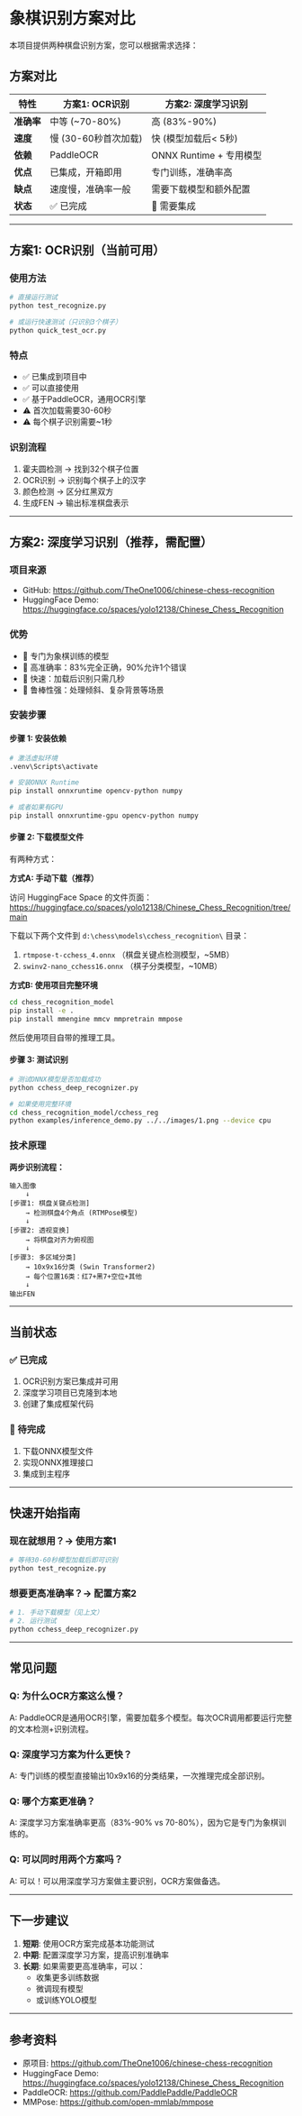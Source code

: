 # 象棋识别方案对比

本项目提供两种棋盘识别方案，您可以根据需求选择：

## 方案对比

| 特性 | 方案1: OCR识别 | 方案2: 深度学习识别 |
|------|---------------|------------------|
| **准确率** | 中等 (~70-80%) | 高 (83%-90%) |
| **速度** | 慢 (30-60秒首次加载) | 快 (模型加载后< 5秒) |
| **依赖** | PaddleOCR | ONNX Runtime + 专用模型 |
| **优点** | 已集成，开箱即用 | 专门训练，准确率高 |
| **缺点** | 速度慢，准确率一般 | 需要下载模型和额外配置 |
| **状态** | ✅ 已完成 | 🚧 需要集成 |

---

## 方案1: OCR识别（当前可用）

### 使用方法

```bash
# 直接运行测试
python test_recognize.py

# 或运行快速测试（只识别3个棋子）
python quick_test_ocr.py
```

### 特点
- ✅ 已集成到项目中
- ✅ 可以直接使用
- ✅ 基于PaddleOCR，通用OCR引擎
- ⚠️ 首次加载需要30-60秒
- ⚠️ 每个棋子识别需要~1秒

### 识别流程
1. 霍夫圆检测 → 找到32个棋子位置
2. OCR识别 → 识别每个棋子上的汉字
3. 颜色检测 → 区分红黑双方
4. 生成FEN → 输出标准棋盘表示

---

## 方案2: 深度学习识别（推荐，需配置）

### 项目来源
- GitHub: https://github.com/TheOne1006/chinese-chess-recognition
- HuggingFace Demo: https://huggingface.co/spaces/yolo12138/Chinese_Chess_Recognition

### 优势
- 🎯 专门为象棋训练的模型
- 🎯 高准确率：83%完全正确，90%允许1个错误
- 🎯 快速：加载后识别只需几秒
- 🎯 鲁棒性强：处理倾斜、复杂背景等场景

### 安装步骤

#### 步骤 1: 安装依赖

```bash
# 激活虚拟环境
.venv\Scripts\activate

# 安装ONNX Runtime
pip install onnxruntime opencv-python numpy

# 或者如果有GPU
pip install onnxruntime-gpu opencv-python numpy
```

#### 步骤 2: 下载模型文件

有两种方式：

**方式A: 手动下载（推荐）**

访问 HuggingFace Space 的文件页面：
https://huggingface.co/spaces/yolo12138/Chinese_Chess_Recognition/tree/main

下载以下两个文件到 `d:\chess\models\cchess_recognition\` 目录：
1. `rtmpose-t-cchess_4.onnx` （棋盘关键点检测模型，~5MB）
2. `swinv2-nano_cchess16.onnx` （棋子分类模型，~10MB）

**方式B: 使用项目完整环境**

```bash
cd chess_recognition_model
pip install -e .
pip install mmengine mmcv mmpretrain mmpose
```

然后使用项目自带的推理工具。

#### 步骤 3: 测试识别

```bash
# 测试ONNX模型是否加载成功
python cchess_deep_recognizer.py

# 如果使用完整环境
cd chess_recognition_model/cchess_reg
python examples/inference_demo.py ../../images/1.png --device cpu
```

### 技术原理

**两步识别流程：**

```
输入图像
    ↓
[步骤1: 棋盘关键点检测]
    → 检测棋盘4个角点 (RTMPose模型)
    ↓
[步骤2: 透视变换]
    → 将棋盘对齐为俯视图
    ↓
[步骤3: 多区域分类]
    → 10x9x16分类 (Swin Transformer2)
    → 每个位置16类：红7+黑7+空位+其他
    ↓
输出FEN
```

---

## 当前状态

### ✅ 已完成
1. OCR识别方案已集成并可用
2. 深度学习项目已克隆到本地
3. 创建了集成框架代码

### 🚧 待完成
1. 下载ONNX模型文件
2. 实现ONNX推理接口
3. 集成到主程序

---

## 快速开始指南

### 现在就想用？→ 使用方案1

```bash
# 等待30-60秒模型加载后即可识别
python test_recognize.py
```

### 想要更高准确率？→ 配置方案2

```bash
# 1. 手动下载模型（见上文）
# 2. 运行测试
python cchess_deep_recognizer.py
```

---

## 常见问题

### Q: 为什么OCR方案这么慢？
A: PaddleOCR是通用OCR引擎，需要加载多个模型。每次OCR调用都要运行完整的文本检测+识别流程。

### Q: 深度学习方案为什么更快？
A: 专门训练的模型直接输出10x9x16的分类结果，一次推理完成全部识别。

### Q: 哪个方案更准确？
A: 深度学习方案准确率更高（83%-90% vs 70-80%），因为它是专门为象棋训练的。

### Q: 可以同时用两个方案吗？
A: 可以！可以用深度学习方案做主要识别，OCR方案做备选。

---

## 下一步建议

1. **短期**: 使用OCR方案完成基本功能测试
2. **中期**: 配置深度学习方案，提高识别准确率
3. **长期**: 如果需要更高准确率，可以：
   - 收集更多训练数据
   - 微调现有模型
   - 或训练YOLO模型

---

## 参考资料

- 原项目: https://github.com/TheOne1006/chinese-chess-recognition
- HuggingFace Demo: https://huggingface.co/spaces/yolo12138/Chinese_Chess_Recognition
- PaddleOCR: https://github.com/PaddlePaddle/PaddleOCR
- MMPose: https://github.com/open-mmlab/mmpose

